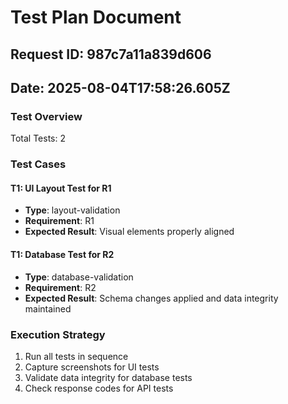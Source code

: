 # Test Plan Document
## Request ID: 987c7a11a839d606
## Date: 2025-08-04T17:58:26.605Z

### Test Overview
Total Tests: 2

### Test Cases

#### T1: UI Layout Test for R1
- **Type**: layout-validation
- **Requirement**: R1
- **Expected Result**: Visual elements properly aligned


#### T1: Database Test for R2
- **Type**: database-validation
- **Requirement**: R2
- **Expected Result**: Schema changes applied and data integrity maintained


### Execution Strategy
1. Run all tests in sequence
2. Capture screenshots for UI tests
3. Validate data integrity for database tests
4. Check response codes for API tests

